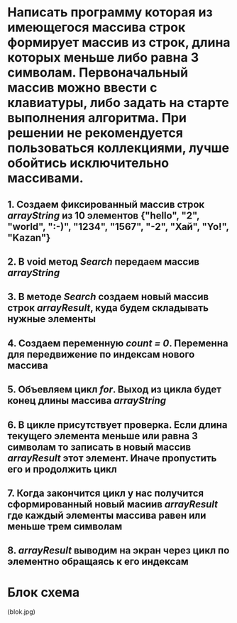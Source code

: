 # Написать программу которая из имеющегося массива строк формирует массив из строк, длина которых меньше либо равна 3 символам. Первоначальный массив можно ввести с клавиатуры, либо задать на старте выполнения алгоритма. При решении не рекомендуется пользоваться коллекциями, лучше обойтись исключительно массивами.

## 1. Создаем фиксированный массив строк *arrayString* из 10 элементов {"hello", "2", "world", ":-)", "1234", "1567", "-2", "Хай", "Yo!", "Kazan"}

## 2. В void метод *Search* передаем массив *arrayString*

## 3. В методе *Search* создаем новый массив строк *arrayResult*, куда будем складывать нужные элементы

## 4. Создаем переменную *count = 0*. Переменна для передвижение по индексам нового массива

## 5. Объевляем цикл *for*. Выход из цикла будет конец длины массива *arrayString*

## 6. В цикле присутствует проверка. Если длина текущего элемента меньше или равна 3 символам то записать в новый массив *arrayResult* этот элемент. Иначе пропустить его и продолжить цикл

## 7. Когда закончится цикл у нас получится сформированный новый масиив *arrayResult* где каждый элементы массива равен или меньше трем символам

## 8. *arrayResult* выводим на экран через цикл по элементно обращаясь к его индексам

# Блок схема # 
(blok.jpg)


